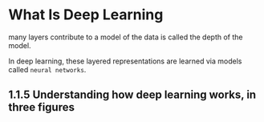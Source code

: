 
# What Is Deep Learning
many layers contribute to a model of the data is called the depth of the model. 

In deep learning, these layered representations are learned via models called `neural networks`.


## 1.1.5 Understanding how deep learning works, in three figures
